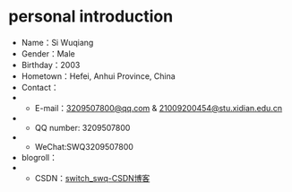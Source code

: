 # personal introduction
- Name：Si Wuqiang
- Gender：Male
- Birthday：2003
- Hometown：Hefei, Anhui Province, China
- Contact：
- - E\-mail：3209507800@qq.com & 21009200454@stu.xidian.edu.cn
- - QQ number: 3209507800
- - WeChat:SWQ3209507800
- blogroll：
- - CSDN：[switch_swq-CSDN博客](https://blog.csdn.net/qq_32971095?type=blog)
